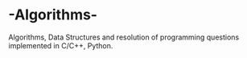 # -Algorithms-
Algorithms, Data Structures and resolution of programming questions implemented in C/C++, Python.
